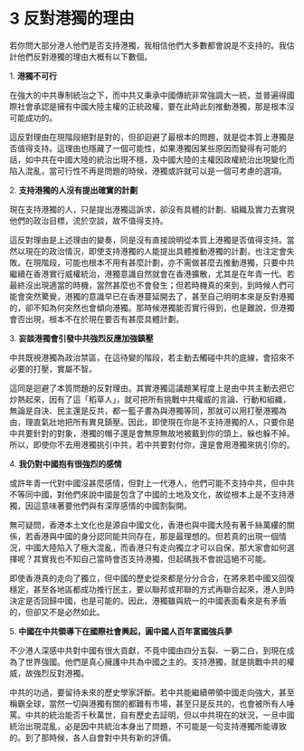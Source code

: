 # 3  反對港獨的理由

若你問大部分港人他們是否支持港獨，我相信他們大多數都會說是不支持的。我估計他們反對港獨的理由大概有以下數個。

1\. **港獨不可行**

在強大的中共專制統治之下，而中共又秉承中國傳統非常強調大一統，並普遍得國際社會承認是擁有中國大陸主權的正統政權，要在此時此刻推動港獨，那是根本沒可能成功的。

這反對理由在現階段絕對是對的，但卻迴避了最根本的問題，就是從本質上港獨是否值得支持。這理由也隱藏了一個可能性，如果港獨因某些原因而變得有可能的話，如中共在中國大陸的統治出現不穩，及中國大陸的主權因政權統治出現變化而陷入混亂，當可行性不再是問題的時候，港獨或許就可以是一個可考慮的選項。

2\. **支持港獨的人沒有提出確實的計劃**

現在支持港獨的人，只是提出港獨這訴求，卻沒有具體的計劃、組織及實力去實現他們的政治目標，流於空談，故不值得支持。

這反對理由是上述理由的變奏，同是沒有直接說明從本質上港獨是否值得支持。當然以現在的政治情況，即使支持港獨的人能提出具體推動港獨的計劃，也注定會失敗。在現階段，可能也根本不用有甚麼計劃，亦不需做甚麼去推動港獨，只要中共繼續在香港實行威權統治，港獨意識自然就會在香港擴散，尤其是在年青一代。若最終沒出現適當的時機，當然甚麼也不會發生；但若時機真的來到，到時候人們可能會突然驚覺，港獨的意識早已在香港蔓延開去了，甚至自己明明本來是反對港獨的，卻不知為何突然也會傾向港獨。那時候港獨能否實行得到，也是難說，但港獨會否出現，根本不在於現在要否有甚麼具體計劃。

3\. **妄談港獨會引發中共強烈反應加強鎮壓**

中共既視港獨為政治禁區，在這待變的階段，若主動去觸碰中共的底線，會招來不必要的打壓，實屬不智。

這同是迴避了本質問題的反對理由。其實港獨這議題某程度上是由中共主動去把它炒熱起來，因有了這「稻草人」，就可把所有挑戰中共權威的言論、行動和組織，無論是自決、民主還是反共，都一籃子畫為與港獨等同，那就可以用打壓港獨為由，理直氣壯地把所有異見鎮壓。因此，即使現在你是不支持港獨的人，只要你是中共要針對的對象，港獨的帽子還是會無原無故地被戴到你的頭上，躲也躲不掉。所以，即使你不去用港獨挑引中共，若中共要對付你，還是會用港獨來挑引你的。

4\. **我仍對中國抱有很強烈的感情**

或許年青一代對中國沒甚麼感情，但對上一代港人，他們可能不支持中共，但中共不等同中國，對他們來說中國是包含了中國的土地及文化，故從根本上是不支持港獨，因這意味著要他們與有深厚感情的中國割裂開。

無可疑問，香港本土文化也是源自中國文化，香港也與中國大陸有著千絲萬縷的關係，若香港與中國的身分認同能共同存在，那是最理想的。但若真的出現一個情況，中國大陸陷入了極大混亂，而香港只有走向獨立才可以自保，那大家會如何選擇呢？其實我也不知自己當時會否支持港獨，但起碼我不會說這絕不可能。

即使香港真的走向了獨立，但中國的歷史從來都是分分合合，在將來若中國又回復穩定，甚至各地區都成功推行民主，要以聯邦或邦聯的方式再聯合起來，港人到時決定是否回歸中國，也是可能的。因此，港獨雖與統一的中國表面看來是有矛盾的，但卻又不是必然如此。

5\. **中國在中共領導下在國際社會興起，圓中國人百年富國強兵夢**

不少港人深感中共對中國有很大貢獻，不竟中國由四分五裂、一窮二白，到現在成為了世界強國。他們是真心擁護中共為中國之主的。支持港獨，就是挑戰中共的權威，故強烈反對港獨。

中共的功過，要留待未來的歷史學家評斷。若中共能繼續帶領中國走向強大，甚至稱霸全球，當然一切與港獨有關的都難有市場，甚至只是反共的，也會被所有人唾罵。中共的統治能否千秋萬世，自有歷史去証明，但以中共現在的狀況，一旦中國統治出現混亂，必是因中共統治本身出了問題，不可能是一句支持港獨所能導致的。到了那時候，各人自會對中共有新的評價。

